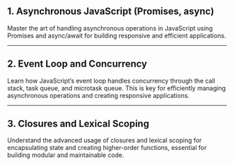 ## 1. Asynchronous JavaScript (Promises, async)
Master the art of handling asynchronous operations in JavaScript using Promises and async/await for building responsive and efficient applications.

---

## 2. Event Loop and Concurrency
Learn how JavaScript’s event loop handles concurrency through the call stack, task queue, and microtask queue. This is key for efficiently managing asynchronous operations and creating responsive applications.

---

## 3. Closures and Lexical Scoping
Understand the advanced usage of closures and lexical scoping for encapsulating state and creating higher-order functions, essential for building modular and maintainable code.

